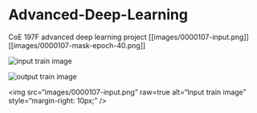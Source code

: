 # Advanced-Deep-Learning
CoE 197F advanced deep learning project
[[images/0000107-input.png]]
[[images/0000107-mask-epoch-40.png]]

![input train image](https://github.com/jobisnar/Advanced-Deep-Learning/tree/master/images/0000107-input.png?raw=true)

![output train image](https://github.com/jobisnar/Advanced-Deep-Learning/tree/master/images/0000107-mask-epoch-40.png?raw=true)

<img
src=“images/0000107-input.png”
raw=true
alt=“Input train image”
style=“margin-right: 10px;”
/>
